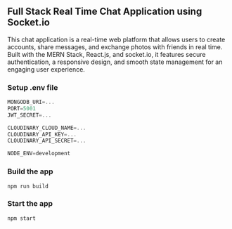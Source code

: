 ## Full Stack Real Time Chat Application using Socket.io
This chat application is a real-time web platform that allows users to create accounts, share messages, and exchange photos with friends in real time. Built with the MERN Stack, React.js, and socket.io, it features secure authentication, a responsive design, and smooth state management for an engaging user experience.
### Setup .env file

```js
MONGODB_URI=...
PORT=5001
JWT_SECRET=...

CLOUDINARY_CLOUD_NAME=...
CLOUDINARY_API_KEY=...
CLOUDINARY_API_SECRET=...

NODE_ENV=development
```

### Build the app

```shell
npm run build
```

### Start the app

```shell
npm start
```
